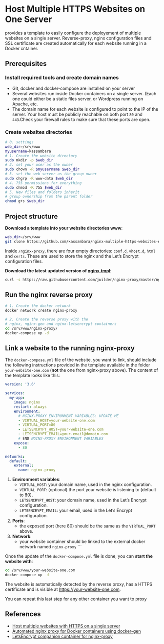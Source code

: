 
<!-- README.md is generated from README.Rmd. Please edit that file -->
Host Multiple HTTPS Websites on One Server
==========================================

provides a template to easily configure the deployement of multiple websites on a single server. Reverse-proxy, nginx configuration files and SSL certificate are created automatically for each website running in a Docker cntainer.

Prerequisites
-------------

### Install required tools and create domain names

-   Git, docker and docker-compose are installed on your server
-   Several websites run inside Docker containers on a single server. (Each one could either be a static files server, or Wordpress running on Apache, etc.
-   The domain name for each website is configured to point to the IP of the server. Your host must be publicly reachable on both port `80` and `443`.Check your firewall rules to make sure that these ports are open.

### Create websites directories

``` bash
# 0. settings
web_dir=/srv/www
myusername=kassambara
# 1. Create the website directory
sudo mkdir -p $web_dir
# 2. set your user as the owner
sudo chown -R $myusername $web_dir
# 3. set the web server as the group owner
sudo chgrp -R www-data $web_dir
# 4. 755 permissions for everything
sudo chmod -R 755 $web_dir
# 5. New files and folders inherit 
# group ownership from the parent folder
chmod g+s $web_dir
```

Project structure
-----------------

**Download a template into your website directories www**:

``` bash
web_dir=/srv/www
git clone https://github.com/kassambara/nginx-multiple-https-websites-on-one-server $web_dir
```

Inside `/nginx-proxy`, there are four empty directories: `conf.d`, `vhost.d`, `html` and `certs`. These are used to store the nginx and the Let’s Encrypt configuration files.

**Download the latest updated version of [nginx.tmpl](https://raw.githubusercontent.com/jwilder/nginx-proxy/master/nginx.tmpl)**:

``` bash
curl -s https://raw.githubusercontent.com/jwilder/nginx-proxy/master/nginx.tmpl> $web_dir/nginx-proxy/nginx.tmpl
```

Run the nginx reverse proxy
---------------------------

``` bash
# 1. Create the docker network
docker network create nginx-proxy

# 2. Create the reverse proxy with the 
# nginx, nginx-gen and nginx-letsencrypt containers
cd /srv/www/nginx-proxy/
docker-compose up -d
```

Link a website to the running nginx-proxy
-----------------------------------------

The `docker-compose.yml` file of the website, you want to link, should include the following instructions provided in the template available in the folder `your-website-one.com` (**not** the one from nginx-proxy above). The content of the template looks like this:

``` yaml
version: '3.6'

services:
  my-app:
    image: nginx
    restart: always
    environment:
      # NGINX-PROXY ENVIRONMENT VARIABLES: UPDATE ME
      - VIRTUAL_HOST=your-website-one.com 
      - VIRTUAL_PORT=80
      - LETSENCRYPT_HOST=your-website-one.com 
      - LETSENCRYPT_EMAIL=your.email@domain.com
      # END NGINX-PROXY ENVIRONMENT VARIABLES
    expose:
      - 80

networks:
  default:
    external:
      name: nginx-proxy
```

1.  **Environment variables**:
    -   `VIRTUAL_HOST`: your domain name, used in the nginx configuration.
    -   `VIRTUAL_PORT`: (optional) the port your website is listening to (default to 80).
    -   `LETSENCRYPT_HOST`: your domain name, used in the Let’s Encrypt configuration.
    -   `LETSENCRYPT_EMAIL`: your email, used in the Let’s Encrypt configuration.
2.  **Ports**:
    -   the exposed port (here 80) should be the same as the `VIRTUAL_PORT` above.
3.  **Network**:
    -   your website container should be linked to the external docker network named `nginx-proxy` \`\`\`

Once the update of the `docker-compose.yml` file is done, you can **start the website with**:

``` bash
cd /srv/www/your-website-one.com
docker-compose up -d
```

<p>
The website is automatically detected by the reverse proxy, has a HTTPS certificate and is visible at <a href="https://your-website-one.com" class="uri">https://your-website-one.com</a>.
</p>
<p>
You can repeat this last step for any other container you want to proxy
</p>

References
----------

-   [Host multiple websites with HTTPS on a single server](https://medium.com/@francoisromain/host-multiple-websites-with-https-inside-docker-containers-on-a-single-server-18467484ab95)
-   [Automated nginx proxy for Docker containers using docker-gen](https://github.com/jwilder/nginx-proxy)
-   [LetsEncrypt companion container for nginx-proxy](https://github.com/JrCs/docker-letsencrypt-nginx-proxy-companion)
